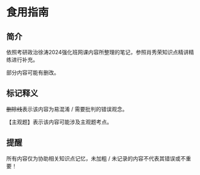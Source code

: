 # 食用指南

## 简介

依照考研政治徐涛2024强化班网课内容所整理的笔记，参照肖秀荣知识点精讲精练进行补充。

部分内容可能有删改。

## 标记释义

~~删除线~~表示该内容为易混淆 / 需要批判的错误观念。

【主观题】表示该内容可能涉及主观题考点。

## 提醒

所有内容仅为协助相关知识点记忆，未加粗 / 未记录的内容不代表其错误或不重要！
